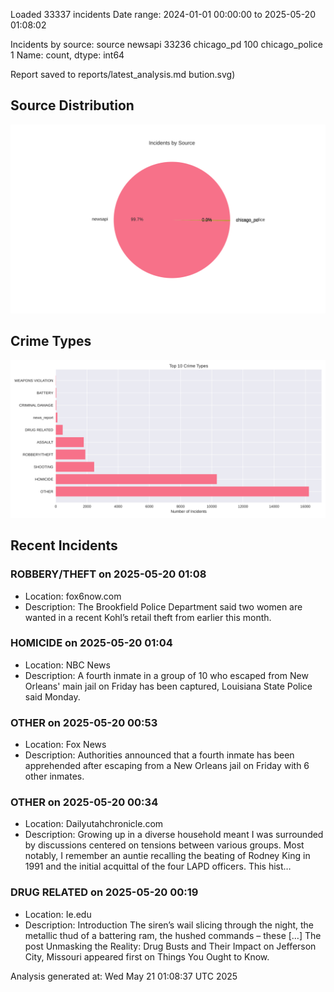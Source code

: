 
Loaded 33337 incidents
Date range: 2024-01-01 00:00:00 to 2025-05-20 01:08:02

Incidents by source:
source
newsapi           33236
chicago_pd          100
chicago_police        1
Name: count, dtype: int64

Report saved to reports/latest_analysis.md
bution.svg)

## Source Distribution
![Source Distribution](images/source_distribution.svg)

## Crime Types
![Crime Types](images/crime_types.svg)

## Recent Incidents

### ROBBERY/THEFT on 2025-05-20 01:08
- Location: fox6now.com
- Description: The Brookfield Police Department said two women are wanted in a recent Kohl’s retail theft from earlier this month.


### HOMICIDE on 2025-05-20 01:04
- Location: NBC News
- Description: A fourth inmate in a group of 10 who escaped from New Orleans' main jail on Friday has been captured, Louisiana State Police said Monday.


### OTHER on 2025-05-20 00:53
- Location: Fox News
- Description: Authorities announced that a fourth inmate has been apprehended after escaping from a New Orleans jail on Friday with 6 other inmates.


### OTHER on 2025-05-20 00:34
- Location: Dailyutahchronicle.com
- Description: Growing up in a diverse household meant I was surrounded by discussions centered on tensions between various groups. Most notably, I remember an auntie recalling the beating of Rodney King in 1991 and the initial acquittal of the four LAPD officers. This hist…


### DRUG RELATED on 2025-05-20 00:19
- Location: Ie.edu
- Description: Introduction The siren’s wail slicing through the night, the metallic thud of a battering ram, the hushed commands – these […]
The post Unmasking the Reality: Drug Busts and Their Impact on Jefferson City, Missouri appeared first on Things You Ought to Know.

Analysis generated at: Wed May 21 01:08:37 UTC 2025
